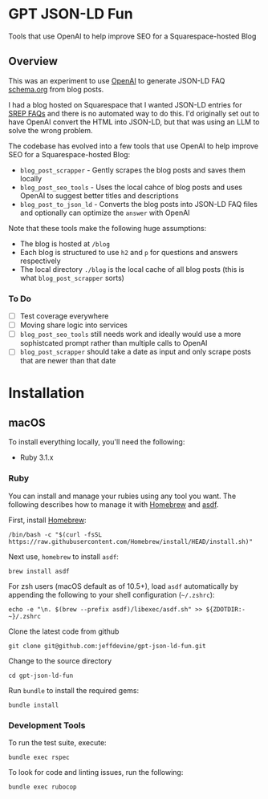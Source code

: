 # GPT JSON-LD Fun
Tools that use OpenAI to help improve SEO for a Squarespace-hosted Blog

## Overview
This was an experiment to use [OpenAI](https://openai.com) to generate JSON-LD FAQ [schema.org](https://schema.org) from blog posts.

I had a blog hosted on Squarespace that I wanted JSON-LD entries for [SREP FAQs](https://developers.google.com/search/docs/appearance/structured-data/faqpage) and there is no automated way to do this. I'd originally set out to have OpenAI convert the HTML into JSON-LD, but that was using an LLM to solve the wrong problem.

The codebase has evolved into a few tools that use OpenAI to help improve SEO for a Squarespace-hosted Blog:

 - `blog_post_scrapper` - Gently scrapes the blog posts and saves them locally
 - `blog_post_seo_tools` - Uses the local cahce of blog posts and uses OpenAI to suggest better titles and descriptions
 - `blog_post_to_json_ld` - Converts the blog posts into JSON-LD FAQ files and optionally can optimize the `answer` with OpenAI

Note that these tools make the following huge assumptions:

- The blog is hosted at `/blog`
- Each blog is structured to use `h2` and `p` for questions and answers respectively
- The local directory `./blog` is the local cache of all blog posts (this is what `blog_post_scrapper` sorts)

### To Do

- [ ] Test coverage everywhere
- [ ] Moving share logic into services
- [ ] `blog_post_seo_tools` still needs work and ideally would use a more sophistcated prompt rather than multiple calls to OpenAI
- [ ] `blog_post_scrapper` should take a date as input and only scrape posts that are newer than that date

# Installation

## macOS

To install everything locally, you'll need the following:

* Ruby 3.1.x

### Ruby
You can install and manage your rubies using any tool you want. The following describes how to manage it with [Homebrew](https://brew.sh) and [asdf](https://asdf-vm.com).

First, install [Homebrew](https://brew.sh):

```
/bin/bash -c "$(curl -fsSL https://raw.githubusercontent.com/Homebrew/install/HEAD/install.sh)"
```

Next use, `homebrew` to install `asdf`:

```
brew install asdf
```

For zsh users (macOS default as of 10.5+), load `asdf` automatically by appending the following to your shell configuration (`~/.zshrc`):

```
echo -e "\n. $(brew --prefix asdf)/libexec/asdf.sh" >> ${ZDOTDIR:-~}/.zshrc
```

Clone the latest code from github

```
git clone git@github.com:jeffdevine/gpt-json-ld-fun.git
```

Change to the source directory

```
cd gpt-json-ld-fun
```

Run `bundle` to install the required gems:

```
bundle install
```

### Development Tools
To run the test suite, execute:

```
bundle exec rspec
```

To look for code and linting issues, run the following:

```
bundle exec rubocop
```
